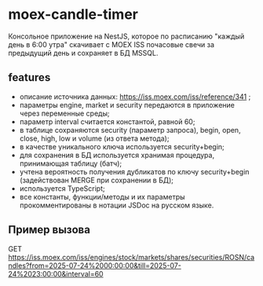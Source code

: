 
# moex-candle-timer

Консольное приложение на NestJS, которое по расписанию "каждый день в 6:00 утра" скачивает с MOEX ISS почасовые свечи за предыдущий день и сохраняет в БД MSSQL.

## features

- описание источника данных: https://iss.moex.com/iss/reference/341 ;
- параметры engine, market и security передаются в приложение через переменные среды;
- параметр interval считается константой, равной 60;
- в таблице сохраняются security (параметр запроса), begin, open, close, high, low и volume (из ответа метода);
- в качестве уникального ключа используется security+begin;
- для сохранения в БД используется хранимая процедура, принимающая таблицу (батч);
- учтена вероятность получения дубликатов по ключу security+begin (задействован MERGE при сохранении в БД);
- используется TypeScript;
- все константы, функции/методы и их параметры прокомментированы в нотации JSDoc на русском языке.

## Пример вызова

GET https://iss.moex.com/iss/engines/stock/markets/shares/securities/ROSN/candles?from=2025-07-24%2000:00:00&till=2025-07-24%2023:00:00&interval=60

